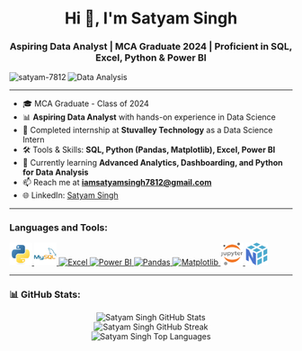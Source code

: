 <h1 align="center">Hi 👋, I'm Satyam Singh</h1>
<h3 align="center">Aspiring Data Analyst | MCA Graduate 2024 | Proficient in SQL, Excel, Python & Power BI</h3>

<img align="right" alt="Data Analysis" width="400" src="https://media4.giphy.com/media/26tn33aiTi1jkl6H6/giphy.webp?cid=ecf05e47yqz5d2dz7kzsizwl3slfl6z5mvcrgu7kfbpw0pzt&ep=v1_gifs_search&rid=giphy.webp&ct=g](https://www.google.com/url?sa=i&url=https%3A%2F%2Futpaqp.edu.pe%2Fexplore%2Fbrain-of-a-data-analyst-gif&psig=AOvVaw1TT47rtleBrNT3I67BuIhA&ust=1746976989678000&source=images&cd=vfe&opi=89978449&ved=0CBMQjRxqFwoTCKjB9tyamY0DFQAAAAAdAAAAABAJ">

<p align="left"> 
  <img src="https://komarev.com/ghpvc/?username=satyam-7812&label=Profile%20views&color=0e75b6&style=flat" alt="satyam-7812" /> 
</p>

---

- 🎓 MCA Graduate - Class of 2024  
- 📊 **Aspiring Data Analyst** with hands-on experience in Data Science  
- 💼 Completed internship at **Stuvalley Technology** as a Data Science Intern  
- 🛠️ Tools & Skills: **SQL, Python (Pandas, Matplotlib), Excel, Power BI**  
- 🌱 Currently learning **Advanced Analytics, Dashboarding, and Python for Data Analysis**  
- 📫 Reach me at **iamsatyamsingh7812@gmail.com**  
- 🌐 LinkedIn: [Satyam Singh](https://www.linkedin.com/in/satyam-singh-a04608292/)  

---

<h3 align="left">Languages and Tools:</h3>
<p align="left">
  <a href="https://www.python.org/" target="_blank" rel="noreferrer">
    <img src="https://raw.githubusercontent.com/devicons/devicon/master/icons/python/python-original.svg" alt="Python" width="40" height="40"/>
  </a>
<a href="https://www.w3schools.com/sql/" target="_blank" rel="noreferrer">
  <img src="https://raw.githubusercontent.com/devicons/devicon/master/icons/mysql/mysql-original-wordmark.svg" alt="SQL" width="40" height="40"/>
</a>
  <a href="https://www.microsoft.com/en-us/microsoft-365/excel" target="_blank" rel="noreferrer">
    <img src="https://www.vectorlogo.zone/logos/microsoft_excel/microsoft_excel-icon.svg" alt="Excel" width="40" height="40"/>
  </a>
  <a href="https://powerbi.microsoft.com/" target="_blank" rel="noreferrer">
    <img src="https://www.vectorlogo.zone/logos/microsoft_powerbi/microsoft_powerbi-icon.svg" alt="Power BI" width="40" height="40"/>
  </a>
  <a href="https://pandas.pydata.org/" target="_blank" rel="noreferrer">
    <img src="https://raw.githubusercontent.com/simple-icons/simple-icons/develop/icons/pandas.svg" alt="Pandas" width="40" height="40"/>
  </a>
  <a href="https://matplotlib.org/" target="_blank" rel="noreferrer">
    <img src="https://raw.githubusercontent.com/simple-icons/simple-icons/develop/icons/matplotlib.svg" alt="Matplotlib" width="40" height="40"/>
  </a>
  <a href="https://jupyter.org/" target="_blank" rel="noreferrer">
    <img src="https://raw.githubusercontent.com/devicons/devicon/master/icons/jupyter/jupyter-original-wordmark.svg" alt="Jupyter" width="40" height="40"/>
  </a>
  <a href="https://numpy.org/" target="_blank" rel="noreferrer">
    <img src="https://raw.githubusercontent.com/devicons/devicon/master/icons/numpy/numpy-original.svg" alt="NumPy" width="40" height="40"/>
  </a>
</p>


---

<h3 align="left">📊 GitHub Stats:</h3>

<div align="center">

  <img src="https://github-readme-stats.vercel.app/api?username=satyam-7812&show_icons=true&theme=default&locale=en" alt="Satyam Singh GitHub Stats" />

  <br/>

  <img src="https://github-readme-streak-stats.herokuapp.com/?user=satyam-7812&theme=default" alt="Satyam Singh GitHub Streak" />

  <br/>

  <img src="https://github-readme-stats.vercel.app/api/top-langs?username=satyam-7812&show_icons=true&locale=en&layout=compact" alt="Satyam Singh Top Languages" />

</div>
